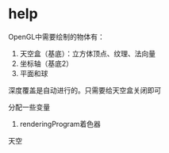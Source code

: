 # help

OpenGL中需要绘制的物体有：

1. 天空盒（基底）：立方体顶点、纹理、法向量
2. 坐标轴（基底2）
3. 平面和球

深度覆盖是自动进行的。只需要给天空盒关闭即可

分配一些变量

1. renderingProgram着色器

天空